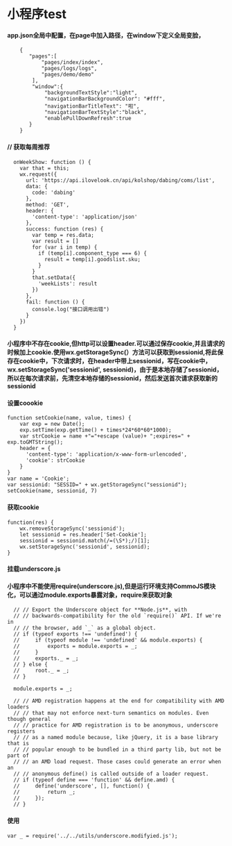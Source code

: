 # 小程序test
#### app.json全局中配置，在page中加入路径，在window下定义全局变脸，
```
    {
       "pages":[
           "pages/index/index",
           "pages/logs/logs",
           "pages/demo/demo"
        ],
        "window":{
            "backgroundTextStyle":"light",
            "navigationBarBackgroundColor": "#fff",
            "navigationBarTitleText": "啦",
            "navigationBarTextStyle":"black",
            "enablePullDownRefresh":true
       }
    }
```
####    // 获取每周推荐
```
  onWeekShow: function () {
    var that = this;
    wx.request({
      url: 'https://api.ilovelook.cn/api/kolshop/dabing/coms/list',
      data: {
        code: 'dabing'
      },
      method: 'GET',      
      header: {
        'content-type': 'application/json' 
      },
      success: function (res) {
        var temp = res.data;
        var result = []
        for (var i in temp) {
          if (temp[i].component_type === 6) {
            result = temp[i].goodslist.sku;
          }
        }
        that.setData({
          'weekLists': result
        })
      },
      fail: function () {
        console.log("接口调用出错")
      }
    })
  }
```
#### 小程序中不存在cookie,但http可以设置header.可以通过保存cookie,并且请求的时候加上cookie.使用wx.getStorageSync(）方法可以获取到sessionid,将此保存在cookie中，下次请求时，在header中带上sessionid，写在cookie中，wx.setStorageSync('sessionid', sessionid)，由于是本地存储了sessionid，所以在每次请求前，先清空本地存储的sessionid，然后发送首次请求获取新的sessionid
#### 设置coookie
```
function setCookie(name, value, times) {
    var exp = new Date();
    exp.setTime(exp.getTime() + times*24*60*60*1000);
    var strCookie = name +"="+escape (value)+ ";expires=" + exp.toGMTString();
    header = {
      'content-type': 'application/x-www-form-urlencoded',
      'cookie': strCookie
    }
}
var name = 'Cookie';
var sessionid: "SESSID=" + wx.getStorageSync("sessionid");
setCookie(name, sessionid, 7)
```
#### 获取cookie
```
function(res) {
    wx.removeStorageSync('sessionid');
    let sessionid = res.header['Set-Cookie'];
    sessionid = sessionid.match(/=(\S*);/)[1];
    wx.setStorageSync('sessionid', sessionid);
}
```
#### 挂载underscore.js
#### 小程序中不能使用require(underscore.js),但是运行环境支持CommoJS模块化，可以通过module.exports暴露对象，require来获取对象
```
  // // Export the Underscore object for **Node.js**, with
  // // backwards-compatibility for the old `require()` API. If we're in
  // // the browser, add `_` as a global object.
  // if (typeof exports !== 'undefined') {
  //     if (typeof module !== 'undefined' && module.exports) {
  //         exports = module.exports = _;
  //     }
  //     exports._ = _;
  // } else {
  //     root._ = _;
  // }

  module.exports = _;
```
```
  // // AMD registration happens at the end for compatibility with AMD loaders
  // // that may not enforce next-turn semantics on modules. Even though general
  // // practice for AMD registration is to be anonymous, underscore registers
  // // as a named module because, like jQuery, it is a base library that is
  // // popular enough to be bundled in a third party lib, but not be part of
  // // an AMD load request. Those cases could generate an error when an
  // // anonymous define() is called outside of a loader request.
  // if (typeof define === 'function' && define.amd) {
  //     define('underscore', [], function() {
  //         return _;
  //     });
  // }
``` 
#### 使用
```
var _ = require('../../utils/underscore.modifyied.js');
```
